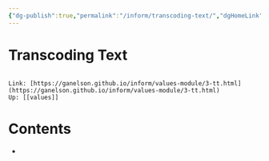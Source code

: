 ```yaml
---
{"dg-publish":true,"permalink":"/inform/transcoding-text/","dgHomeLink":true,"dgPassFrontmatter":false}
---
```


# Transcoding Text
```ad-info

Link: [https://ganelson.github.io/inform/values-module/3-tt.html](https://ganelson.github.io/inform/values-module/3-tt.html)
Up: [[values]]
```

# Contents
- 